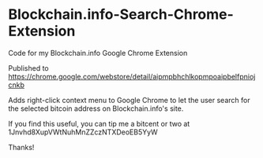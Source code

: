 Blockchain.info-Search-Chrome-Extension
=======================================

Code for my Blockchain.info Google Chrome Extension

Published to https://chrome.google.com/webstore/detail/aipmpbhchlkopmpoaipbelfpniojcnkb

Adds right-click context menu to Google Chrome to let the user search for the selected bitcoin address on Blockchain.info's site.

If you find this useful, you can tip me a bitcent or two at 1Jnvhd8XupVWtNuhMnZZczNTXDeoEB5YyW

Thanks!
